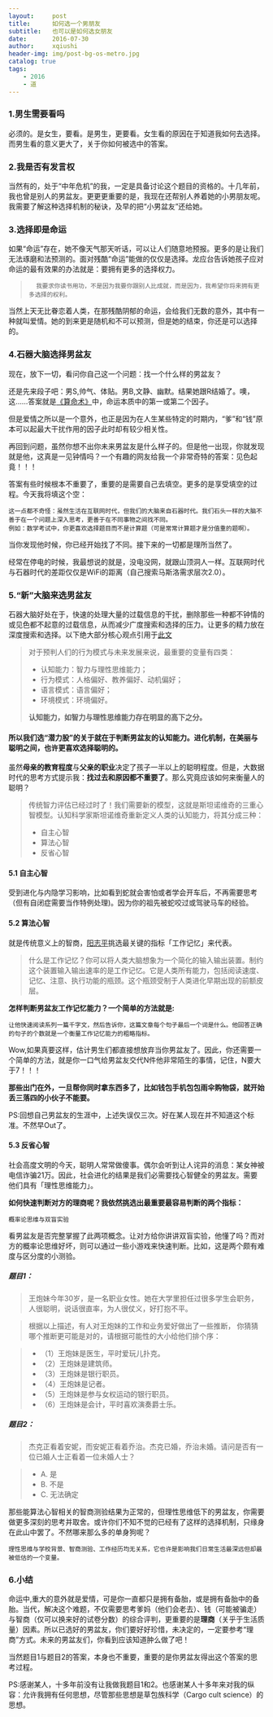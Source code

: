 ```yaml
---
layout:     post
title:      如何选一个男朋友
subtitle:   也可以是如何选女朋友
date:       2016-07-30
author:     xqiushi
header-img: img/post-bg-os-metro.jpg
catalog: true
tags:
    - 2016
    - 道
---
```


### 1.男生需要看吗
必须的。是女生，要看。是男生，更要看。女生看的原因在于知道我如何去选择。而男生看的意义更大了，关于你如何被选中的答案。
### 2.我是否有发言权
当然有的，处于“中年危机”的我，一定是具备讨论这个题目的资格的。十几年前，我也曾是别人的男盆友。更更更重要的是，我现在还帮别人养着她的小男朋友呢。我需要了解这种选择机制的秘诀，及早的把“小男盆友”还给她。

### 3.选择即是命运
如果“命运”存在，她不像天气那天听话，可以让人们随意地预报。更多的是让我们无法琢磨和法预测的。面对残酷“命运”能做的仅仅是选择。龙应台告诉她孩子应对命运的最有效果的办法就是：要拥有更多的选择权力。
		
>		我要求你读书用功，不是因为我要你跟别人比成就，而是因为，我希望你将来拥有更多选择的权利。

当然上天无比眷恋着人类，在那残酷阴郁的命运，会给我们无数的意外，其中有一种就叫爱情。她的到来更是随机和不可以预测，但是她的结束，你还是可以选择的。

### 4.石器大脑选择男盆友
现在，放下一切，看问你自己这一个问题：找一个什么样的男盆友？

还是先来段子吧：男S,帅气、体贴。男B,文静、幽默。结果她跟R结婚了。噢，这……答案就是[《算命术》](http://reddy.wang/rd/2016/07/22/the-fortunetelling-technique.html)中，命运本质中的第一或第二个因子。

但是爱情之所以是一个意外，也正是因为在人生某些特定的时期内，“爹”和“钱”原本可以起最大干扰作用的因子此时却有较少相关性。

再回到问题，虽然你想不出你未来男盆友是什么样子的。但是他一出现，你就发现就是他，这真是一见钟情吗？一个有趣的网友给我一个非常奇特的答案：见色起竟！！！

答案有些时候根本不重要了，重要的是需要自己去填空。更多的是享受填空的过程。今天我将填这个空：

	这一点都不奇怪：虽然生活在互联网时代，但我们的大脑来自石器时代。我们石头一样的大脑不善于在一个问题上深入思考，更善于在不同事物之间找不同。
	例如：数学考试中，你更喜欢选择题目而不是计算题（可是常常计算题才是分值重的题啊）。
当你发现他时候，你已经开始找了不同。接下来的一切都是理所当然了。

经常在停电的时候，我最想说的就是，没电没网，就跟山顶洞人一样。互联网时代与石器时代的差距仅仅是WiFi的距离（自己搜索马斯洛需求层次2.0）。
### 5.“新”大脑来选男盆友
石器大脑好处在于，快速的处理大量的过载信息的干扰，删除那些一种都不钟情的或见色都不起意的过载信息，从而减少广度搜索和选择的压力。让更多的精力放在深度搜索和选择。以下绝大部分核心观点引用于[此文](http://mp.weixin.qq.com/s?__biz=MzA3MzM0MjUyMQ==&mid=2652149180&idx=1&sn=fe437b1d1d1490453f51d6445eddfa52&scene=19#wechat_redirect)
>对于预判人们的行为模式与未来发展来说，最重要的变量有四类：
>
> + 认知能力：智力与理性思维能力；
> + 行为模式：人格偏好、教养偏好、动机偏好；
> + 语言模式：语言偏好；
> + 环境模式：环境偏好。
>
> __认知能力，如智力与理性思维能力存在明显的高下之分。__

#### 所以我们选“潜力股”的关于就在于判断男盆友的认知能力。进化机制，在美丽与聪明之间，也许更喜欢选择聪明的。
虽然**母亲的教育程度**与**父亲的职业**决定了孩子一半以上的聪明程度。但是，大数据时代的思考方式提示我：**找过去和原因都不重要了**。那么究竟应该如何来衡量人的聪明？

> 传统智力评估已经过时了！我们需要新的模型，这就是斯坦诺维奇的三重心智模型。认知科学家斯坦诺维奇重新定义人类的认知能力，将其分成三种：
>
> + 自主心智
> + 算法心智
> + 反省心智

#### 5.1 自主心智
受到进化与内隐学习影响，比如看到蛇就会害怕或者学会开车后，不再需要思考（但有自闭症需要当作特例处理)。因为你的祖先被蛇咬过或驾驶马车的经验。
#### 5.2 算法心智
就是传统意义上的智商，[阳志平](http://www.yangzhiping.com)挑选最关键的指标「工作记忆」来代表。

>什么是工作记忆？你可以将人类大脑想象为一个简化的输入输出装置。制约这个装置输入输出速率的是工作记忆。它是人类所有能力，包括阅读速度、记忆、注意、执行功能的瓶颈。这个瓶颈受制于人类进化早期出现的前额皮层。

__怎样判断男盆友工作记忆能力？一个简单的方法就是:__

	让他快速阅读系列一篇千字文，然后告诉你，这篇文章每个句子最后一个词是什么。他回答正确的句子的个数就是一个衡量工作记忆能力的粗略指标。

Wow,如果真要这样，估计男生们都直接想放弃当你男盆友了。因此，你还需要一个简单的方法，就是你一口气给男盆友交代N件他非常陌生的事情，记住，N要大于7！！！

**那些出门在外，一旦帮你同时拿东西多了，比如钱包手机包包雨伞购物袋，就开始丢三落四的小伙子不能要。**

PS:回想自己男盆友的生涯中，上述失误仅三次。好在某人现在并不知道这个标准。不然早Out了。
#### 5.3 反省心智
社会高度文明的今天，聪明人常常做傻事。偶尔会听到让人诧异的消息：某女神被电信诈骗21万。因此，社会进化的结果是我们必需要找心智健全的男盆友。需要他们具有「理性思维能力」。

__如何快速判断对方的理商呢？我依然挑选出最重要最容易判断的两个指标：__

	概率论思维与双盲实验

看男盆友是否完整掌握了此两项概念。让对方给你讲讲双盲实验，他懂了吗？而对方的概率论思维好坏，则可以通过一些小游戏来快速判断。比如，这是两个颇有难度与区分度的小测验。

##### 题目1：
>王炮妹今年30岁，是一名职业女性。她在大学里担任过很多学生会职务，
人很聪明，说话很直率，为人很仗义，好打抱不平。

>根据以上描述，有人对王炮妹的工作和业务爱好做出了一些推断，
你猜猜哪个推断更可能是对的，请根据可能性的大小给他们排个序：

> + （1）王炮妹是医生，平时爱玩儿扑克。
> + （2）王炮妹是建筑师。
> + （3）王炮妹是银行职员。
> + （4）王炮妹是记者。
> + （5）王炮妹是参与女权运动的银行职员。
> + （6）王炮妹是会计，平时喜欢演奏爵士乐。 

##### 题目2：
> 杰克正看着安妮，而安妮正看着乔治。杰克已婚，乔治未婚。请问是否有一位已婚人士正看着一位未婚人士？

> + A. 是
> + B. 不是
> + C. 无法确定

那些能算法心智相关的智商测验结果为正常的，但理性思维低下的男盆友，你需要做更多深刻的思考并取舍。或许你们不知不觉的已经有了这样的选择机制，只缘身在此山中罢了。不然哪来那么多的单身狗呢？

	理性思维与学校背景、智商测验、工作经历均无关系，它也许是影响我们日常生活最深远但却最被低估的一个变量。


### 6.小结
命运中,重大的意外就是爱情，可是你一直都只是拥有备胎，或是拥有备胎中的备胎。当代，解决这个难题，不仅需要思考爹妈（他们会老去）、钱（可能被骗走）与智商（仅可以换来好的试卷分数）的综合评判，更重要的是**理商**（关乎于生活质量）因素。所以已选好的男盆友，你们要好好珍惜，未决定的，一定要参考“理商”方式。未来的男盆友们，你看到应该知道肿么做了吧！

当然题目1与题目2的答案，本身也不重要，重要的是你男盆友得出这个答案的思考过程。

PS:感谢某人，十多年前没有让我做我题目1和2。也感谢某人十多年来对我的纵容：允许我拥有任何思想，尽管那些思想是草包族科学（Cargo cult science）的思想。